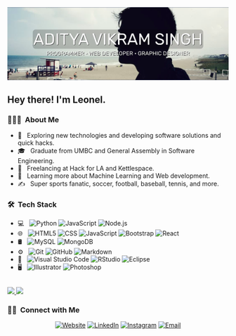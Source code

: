 <img src="https://raw.githubusercontent.com/AVS1508/AVS1508/master/assets/Aditya%20Vikram%20Singh%20Banner.png">

<h2> Hey there! I'm Leonel.</h2>

<h3> 👨🏻‍💻 &nbsp;About Me </h3>

- 🤔 &nbsp; Exploring new technologies and developing software solutions and quick hacks.
- 🎓 &nbsp; Graduate from UMBC and General Assembly in Software Engineering.
- 💼 &nbsp; Freelancing at Hack for LA and Kettlespace.
- 🌱 &nbsp; Learning more about Machine Learning and Web development.
- ✍️ &nbsp; Super sports fanatic, soccer, football, baseball, tennis, and more.

<h3> 🛠 &nbsp;Tech Stack</h3>

- 💻 &nbsp;
  ![Python](https://img.shields.io/badge/-Python-333333?style=flat&logo=python)
  ![JavaScript](https://img.shields.io/badge/-JavaScript-333333?style=flat&logo=javascript)
  ![Node.js](https://img.shields.io/badge/-Node.js-333333?style=flat&logo=node.js)
- 🌐 &nbsp;
  ![HTML5](https://img.shields.io/badge/-HTML5-333333?style=flat&logo=HTML5)
  ![CSS](https://img.shields.io/badge/-CSS-333333?style=flat&logo=CSS3&logoColor=1572B6)
  ![JavaScript](https://img.shields.io/badge/-JavaScript-333333?style=flat&logo=javascript)
  ![Bootstrap](https://img.shields.io/badge/-Bootstrap-333333?style=flat&logo=bootstrap&logoColor=563D7C)
  ![React](https://img.shields.io/badge/-React-333333?style=flat&logo=react)
- 🛢 &nbsp;
  ![MySQL](https://img.shields.io/badge/-MySQL-333333?style=flat&logo=mysql)
  ![MongoDB](https://img.shields.io/badge/-MongoDB-333333?style=flat&logo=mongodb)
- ⚙️ &nbsp;
  ![Git](https://img.shields.io/badge/-Git-333333?style=flat&logo=git)
  ![GitHub](https://img.shields.io/badge/-GitHub-333333?style=flat&logo=github)
  ![Markdown](https://img.shields.io/badge/-Markdown-333333?style=flat&logo=markdown)
- 🔧 &nbsp;
  ![Visual Studio Code](https://img.shields.io/badge/-Visual%20Studio%20Code-333333?style=flat&logo=visual-studio-code&logoColor=007ACC)
  ![RStudio](https://img.shields.io/badge/-RStudio-333333?style=flat&logo=rstudio)
  ![Eclipse](https://img.shields.io/badge/-Eclipse-333333?style=flat&logo=eclipse-ide&logoColor=2C2255)
- 🖥 &nbsp;
  ![Illustrator](https://img.shields.io/badge/-Illustrator-333333?style=flat&logo=adobe-illustrator)
  ![Photoshop](https://img.shields.io/badge/-Photoshop-333333?style=flat&logo=adobe-photoshop)

<br/>

<a href="https://github.com/leonelRos">
  <img height="180em" src="https://github-readme-stats.vercel.app/api?username=leonelRos&show_icons=true&theme=dark" />
  <img height="180em" src="https://github-readme-stats.vercel.app/api/top-langs/?username=leonelRos&show_icons=true&theme=dark&layout=compact" />
</a>

<br/>

<h3> 🤝🏻 &nbsp;Connect with Me </h3>

<p align="center">
<a href="https://www.leonelrosales.com/"><img alt="Website" src="https://img.shields.io/badge/Website-www.leonelrosales.com-blue?style=flat-square&logo=google-chrome"></a>
<a href="https://www.linkedin.com/in/leonelrosales/"><img alt="LinkedIn" src="https://img.shields.io/badge/LinkedIn-Leonel%20Rosales-blue?style=flat-square&logo=linkedin"></a>
<a href="https://www.instagram.com/leo_ben3010/"><img alt="Instagram" src="https://img.shields.io/badge/Instagram-leo_ben3010-blue?style=flat-square&logo=instagram"></a>
<a href="mailto:rleonel426@gmail.com"><img alt="Email" src="https://img.shields.io/badge/Email-rleonel426@gmail.com-blue?style=flat-square&logo=gmail"></a>
</p>
